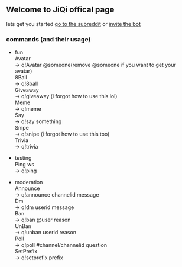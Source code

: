 ## Welcome to JiQi offical page
lets get you started [go to the subreddit](https://www.reddit.com/r/JiQi_community/) or [invite the bot](https://discord.com/oauth2/authorize?client_id=781390878820139018&permissions=0&redirect_uri=https%3A%2F%2Fdiscord.com%2Fapi%2Foauth2%2Fauthorize%3Fclient_id%3D781390878820139018%26permissions%3D0%26scope%3Dbot&scope=bot)

### commands (and their usage)

- fun<br>
Avatar<br>
-> q!Avatar @someone(remove @someone if you want to get your avatar)<br>
8Ball<br>
-> q!8ball<br>
Giveaway<br>
-> q!giveaway (i forgot how to use this lol)<br>
Meme<br>
-> q!meme<br>
Say<br>
-> q!say something<br>
Snipe<br>
-> q!snipe (i forgot how to use this too)<br>
Trivia<br>
-> q!trivia<br>

- testing<br>
Ping ws<br>
-> q!ping<br>

- moderation<br>
Announce<br>
-> q!announce channelid message<br>
Dm<br>
-> q!dm userid message<br>
Ban<br>
-> q!ban @user reason<br>
UnBan<br>
-> q!unban userid reason<br>
Poll<br>
-> q!poll #channel/channelid question<br>
SetPrefix<br>
-> q!setprefix prefix
